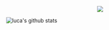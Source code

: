 <p align="center">
  <a href="https://skillicons.dev">
    <img src="https://skillicons.dev/icons?i=arch,css,discord,docker,git,idea,latex,linux,md,mint,obsidian,py,vscode," />
  </a>
</p>

![luca's github stats](https://github-readme-stats.vercel.app/api?username=auchnurluca&show_icons=true&theme=catppuccin_mocha)


